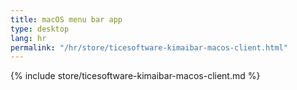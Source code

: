 ```yaml
---
title: macOS menu bar app
type: desktop
lang: hr
permalink: "/hr/store/ticesoftware-kimaibar-macos-client.html"
---
```


{% include store/ticesoftware-kimaibar-macos-client.md %}
